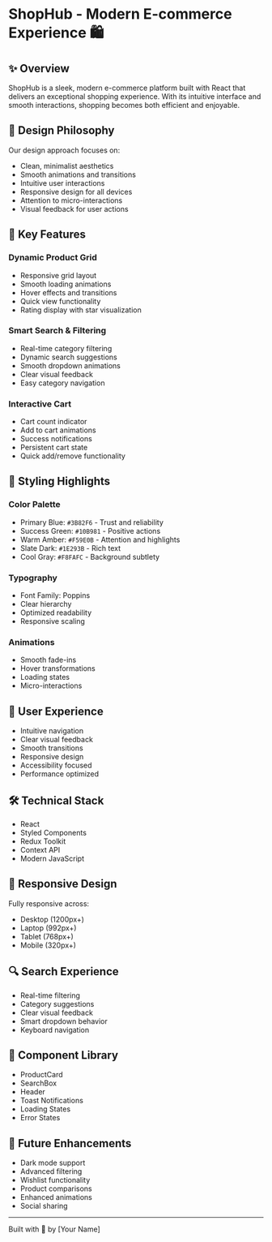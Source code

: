 # ShopHub - Modern E-commerce Experience 🛍️

## ✨ Overview

ShopHub is a sleek, modern e-commerce platform built with React that delivers an exceptional shopping experience. With its intuitive interface and smooth interactions, shopping becomes both efficient and enjoyable.

## 🎨 Design Philosophy

Our design approach focuses on:
- Clean, minimalist aesthetics
- Smooth animations and transitions
- Intuitive user interactions
- Responsive design for all devices
- Attention to micro-interactions
- Visual feedback for user actions

## 🚀 Key Features

### Dynamic Product Grid
- Responsive grid layout
- Smooth loading animations
- Hover effects and transitions
- Quick view functionality
- Rating display with star visualization

### Smart Search & Filtering
- Real-time category filtering
- Dynamic search suggestions
- Smooth dropdown animations
- Clear visual feedback
- Easy category navigation

### Interactive Cart
- Cart count indicator
- Add to cart animations
- Success notifications
- Persistent cart state
- Quick add/remove functionality

## 💅 Styling Highlights

### Color Palette
- Primary Blue: `#3B82F6` - Trust and reliability
- Success Green: `#10B981` - Positive actions
- Warm Amber: `#F59E0B` - Attention and highlights
- Slate Dark: `#1E293B` - Rich text
- Cool Gray: `#F8FAFC` - Background subtlety

### Typography
- Font Family: Poppins
- Clear hierarchy
- Optimized readability
- Responsive scaling

### Animations
- Smooth fade-ins
- Hover transformations
- Loading states
- Micro-interactions

## 🎯 User Experience

- Intuitive navigation
- Clear visual feedback
- Smooth transitions
- Responsive design
- Accessibility focused
- Performance optimized

## 🛠️ Technical Stack

- React
- Styled Components
- Redux Toolkit
- Context API
- Modern JavaScript

## 📱 Responsive Design

Fully responsive across:
- Desktop (1200px+)
- Laptop (992px+)
- Tablet (768px+)
- Mobile (320px+)

## 🔍 Search Experience

- Real-time filtering
- Category suggestions
- Clear visual feedback
- Smart dropdown behavior
- Keyboard navigation

## 🎨 Component Library

- ProductCard
- SearchBox
- Header
- Toast Notifications
- Loading States
- Error States

## 🌟 Future Enhancements

- Dark mode support
- Advanced filtering
- Wishlist functionality
- Product comparisons
- Enhanced animations
- Social sharing

---

Built with 💙 by [Your Name]